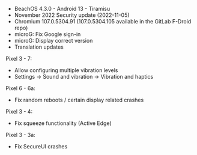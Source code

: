 * BeachOS 4.3.0 - Android 13 - Tiramisu
* November 2022 Security update (2022-11-05)
* Chromium 107.0.5304.91 (107.0.5304.105 available in the GitLab F-Droid repo)
* microG: Fix Google sign-in
* microG: Display correct version
* Translation updates

Pixel 3 - 7:
* Allow configuring multiple vibration levels
* Settings -> Sound and vibration -> Vibration and haptics

Pixel 6 - 6a:
* Fix random reboots / certain display related crashes

Pixel 3 - 4:
* Fix squeeze functionality (Active Edge)

Pixel 3 - 3a:
* Fix SecureUI crashes
